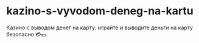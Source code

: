 # kazino-s-vyvodom-deneg-na-kartu
Казино с выводом денег на карту: играйте и выводите деньги на карту безопасно 💳💵.
